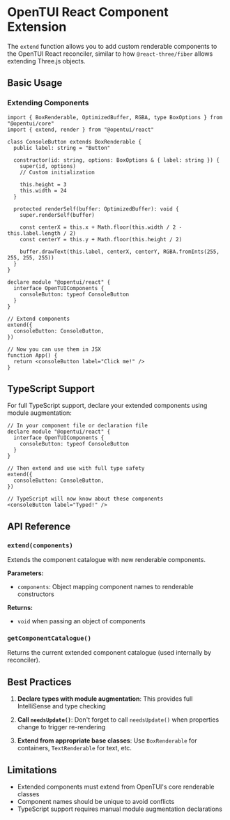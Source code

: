 # OpenTUI React Component Extension

The `extend` function allows you to add custom renderable components to the OpenTUI React reconciler, similar to how `@react-three/fiber` allows extending Three.js objects.

## Basic Usage

### Extending Components

```tsx
import { BoxRenderable, OptimizedBuffer, RGBA, type BoxOptions } from "@opentui/core"
import { extend, render } from "@opentui/react"

class ConsoleButton extends BoxRenderable {
  public label: string = "Button"

  constructor(id: string, options: BoxOptions & { label: string }) {
    super(id, options)
    // Custom initialization

    this.height = 3
    this.width = 24
  }

  protected renderSelf(buffer: OptimizedBuffer): void {
    super.renderSelf(buffer)

    const centerX = this.x + Math.floor(this.width / 2 - this.label.length / 2)
    const centerY = this.y + Math.floor(this.height / 2)

    buffer.drawText(this.label, centerX, centerY, RGBA.fromInts(255, 255, 255, 255))
  }
}

declare module "@opentui/react" {
  interface OpenTUIComponents {
    consoleButton: typeof ConsoleButton
  }
}

// Extend components
extend({
  consoleButton: ConsoleButton,
})

// Now you can use them in JSX
function App() {
  return <consoleButton label="Click me!" />
}
```

## TypeScript Support

For full TypeScript support, declare your extended components using module augmentation:

```tsx
// In your component file or declaration file
declare module "@opentui/react" {
  interface OpenTUIComponents {
    consoleButton: typeof ConsoleButton
  }
}

// Then extend and use with full type safety
extend({
  consoleButton: ConsoleButton,
})

// TypeScript will now know about these components
<consoleButton label="Typed!" />
```

## API Reference

### `extend(components)`

Extends the component catalogue with new renderable components.

**Parameters:**

- `components`: Object mapping component names to renderable constructors

**Returns:**

- `void` when passing an object of components

### `getComponentCatalogue()`

Returns the current extended component catalogue (used internally by reconciler).

## Best Practices

1. **Declare types with module augmentation**: This provides full IntelliSense and type checking

2. **Call `needsUpdate()`**: Don't forget to call `needsUpdate()` when properties change to trigger re-rendering

3. **Extend from appropriate base classes**: Use `BoxRenderable` for containers, `TextRenderable` for text, etc.

## Limitations

- Extended components must extend from OpenTUI's core renderable classes
- Component names should be unique to avoid conflicts
- TypeScript support requires manual module augmentation declarations
